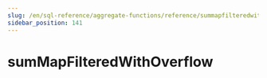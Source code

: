 ```yaml
---
slug: /en/sql-reference/aggregate-functions/reference/summapfilteredwithoverflow
sidebar_position: 141
---
```


# sumMapFilteredWithOverflow
